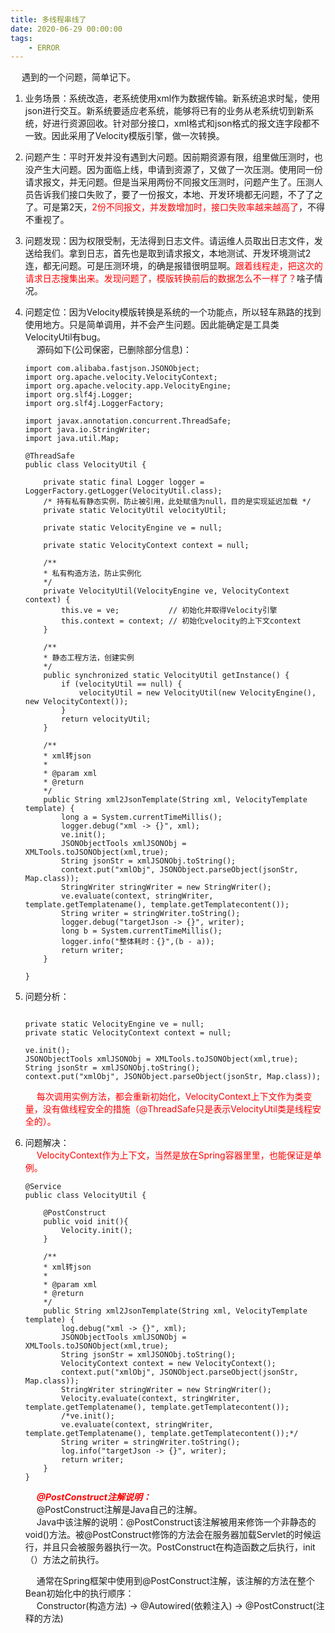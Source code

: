 ```yaml
---
title: 多线程串线了  
date: 2020-06-29 00:00:00  
tags:  
    - ERROR  
---
```

&emsp; 遇到的一个问题，简单记下。  

1. 业务场景：系统改造，老系统使用xml作为数据传输。新系统追求时髦，使用json进行交互。新系统要适应老系统，能够将已有的业务从老系统切到新系统，好进行资源回收。针对部分接口，xml格式和json格式的报文连字段都不一致。因此采用了Velocity模版引擎，做一次转换。  
2. 问题产生：平时开发并没有遇到大问题。因前期资源有限，组里做压测时，也没产生大问题。因为面临上线，申请到资源了，又做了一次压测。使用同一份请求报文，并无问题。但是当采用两份不同报文压测时，问题产生了。压测人员告诉我们接口失败了，要了一份报文，本地、开发环境都无问题，不了了之了。可是第2天，<font color = "red">2份不同报文，并发数增加时，接口失败率越来越高了</font>，不得不重视了。  
3. 问题发现：因为权限受制，无法得到日志文件。请运维人员取出日志文件，发送给我们。拿到日志，首先也是取到请求报文，本地测试、开发环境测试2连，都无问题。可是压测环境，的确是报错很明显啊。<font color = "red">跟着线程走，把这次的请求日志搜集出来。发现问题了，模版转换前后的数据怎么不一样了？</font>啥子情况。  
4. 问题定位：因为Velocity模版转换是系统的一个功能点，所以轻车熟路的找到使用地方。只是简单调用，并不会产生问题。因此能确定是工具类VelocityUtil有bug。  
&emsp; 源码如下(公司保密，已删除部分信息)：  

    ```
    import com.alibaba.fastjson.JSONObject;
    import org.apache.velocity.VelocityContext;
    import org.apache.velocity.app.VelocityEngine;
    import org.slf4j.Logger;
    import org.slf4j.LoggerFactory;

    import javax.annotation.concurrent.ThreadSafe;
    import java.io.StringWriter;
    import java.util.Map;

    @ThreadSafe
    public class VelocityUtil {

        private static final Logger logger = LoggerFactory.getLogger(VelocityUtil.class);
        /* 持有私有静态实例，防止被引用，此处赋值为null，目的是实现延迟加载 */
        private static VelocityUtil velocityUtil;

        private static VelocityEngine ve = null;

        private static VelocityContext context = null;

        /**
        * 私有构造方法，防止实例化
        */
        private VelocityUtil(VelocityEngine ve, VelocityContext context) {
            this.ve = ve;           // 初始化并取得Velocity引擎
            this.context = context; // 初始化velocity的上下文context
        }

        /**
        * 静态工程方法，创建实例
        */
        public synchronized static VelocityUtil getInstance() {
            if (velocityUtil == null) {
                velocityUtil = new VelocityUtil(new VelocityEngine(), new VelocityContext());
            }
            return velocityUtil;
        }

        /**
        * xml转json
        *
        * @param xml         
        * @return
        */
        public String xml2JsonTemplate(String xml, VelocityTemplate template) {
            long a = System.currentTimeMillis();
            logger.debug("xml -> {}", xml);
            ve.init();
            JSONObjectTools xmlJSONObj = XMLTools.toJSONObject(xml,true);
            String jsonStr = xmlJSONObj.toString();
            context.put("xmlObj", JSONObject.parseObject(jsonStr, Map.class));
            StringWriter stringWriter = new StringWriter();
            ve.evaluate(context, stringWriter, template.getTemplatename(), template.getTemplatecontent());
            String writer = stringWriter.toString();
            logger.debug("targetJson -> {}", writer);
            long b = System.currentTimeMillis();
            logger.info("整体耗时：{}",(b - a));
            return writer;
        }

    }
    ```
5. 问题分析：  

    ```

    private static VelocityEngine ve = null;
    private static VelocityContext context = null;

    ve.init();
    JSONObjectTools xmlJSONObj = XMLTools.toJSONObject(xml,true);
    String jsonStr = xmlJSONObj.toString();
    context.put("xmlObj", JSONObject.parseObject(jsonStr, Map.class));
    ```
    &emsp; <font color = "red">每次调用实例方法，都会重新初始化，VelocityContext上下文作为类变量，没有做线程安全的措施（@ThreadSafe只是表示VelocityUtil类是线程安全的）。</font>

6. 问题解决：  
&emsp; <font color = "red">VelocityContext作为上下文，当然是放在Spring容器里里，也能保证是单例。</font>  

    ```
    @Service
    public class VelocityUtil {

        @PostConstruct
        public void init(){
            Velocity.init();
        }

        /**
        * xml转json
        *
        * @param xml         
        * @return
        */
        public String xml2JsonTemplate(String xml, VelocityTemplate template) {
            log.debug("xml -> {}", xml);
            JSONObjectTools xmlJSONObj = XMLTools.toJSONObject(xml,true);
            String jsonStr = xmlJSONObj.toString();
            VelocityContext context = new VelocityContext();
            context.put("xmlObj", JSONObject.parseObject(jsonStr, Map.class));
            StringWriter stringWriter = new StringWriter();
            Velocity.evaluate(context, stringWriter, template.getTemplatename(), template.getTemplatecontent());
            /*ve.init();
            ve.evaluate(context, stringWriter, template.getTemplatename(), template.getTemplatecontent());*/
            String writer = stringWriter.toString();
            log.info("targetJson -> {}", writer);
            return writer;
        }
    }
    ```
    &emsp; ***<font color = "red">@PostConstruct注解说明：</font>***  
    &emsp; @PostConstruct注解是Java自己的注解。  
    &emsp; Java中该注解的说明：@PostConstruct该注解被用来修饰一个非静态的void()方法。被@PostConstruct修饰的方法会在服务器加载Servlet的时候运行，并且只会被服务器执行一次。PostConstruct在构造函数之后执行，init（）方法之前执行。  

    &emsp; 通常在Spring框架中使用到@PostConstruct注解，该注解的方法在整个Bean初始化中的执行顺序：  
    &emsp; Constructor(构造方法) -> @Autowired(依赖注入) -> @PostConstruct(注释的方法)  



